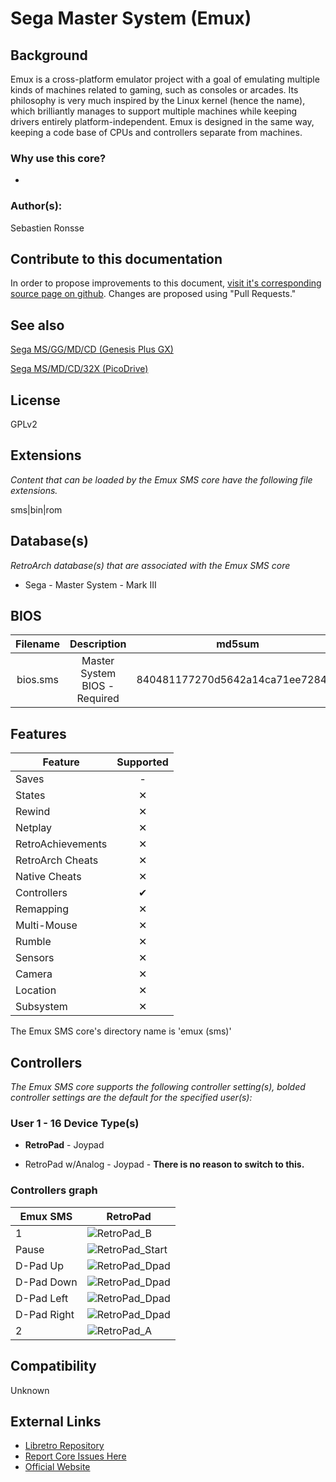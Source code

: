 # Sega Master System (Emux)

## Background

Emux is a cross-platform emulator project with a goal of emulating multiple kinds of machines related to gaming, such as consoles or arcades. Its philosophy is very much inspired by the Linux kernel (hence the name), which brilliantly manages to support multiple machines while keeping drivers entirely platform-independent. Emux is designed in the same way, keeping a code base of CPUs and controllers separate from machines.

### Why use this core?

-

### Author(s):

Sebastien Ronsse

## Contribute to this documentation

In order to propose improvements to this document, [visit it's corresponding source page on github](https://github.com/libretro/docs/tree/master/docs/library/emux_sms.md). Changes are proposed using "Pull Requests."

## See also

[Sega MS/GG/MD/CD (Genesis Plus GX)](https://docs.libretro.com/library/genesis_plus_gx/)

[Sega MS/MD/CD/32X (PicoDrive)](https://docs.libretro.com/library/picodrive/)

## License

GPLv2

## Extensions

*Content that can be loaded by the Emux SMS core have the following file extensions.*

sms|bin|rom

## Database(s)

*RetroArch database(s) that are associated with the Emux SMS core*

* Sega - Master System - Mark III

## BIOS

|   Filename    |    Description                |              md5sum              |
|:-------------:|:-----------------------------:|:--------------------------------:|
| bios.sms      | Master System BIOS - Required | 840481177270d5642a14ca71ee72844c |

## Features

| Feature           | Supported |
|-------------------|:---------:|
| Saves             | -         |
| States            | ✕         |
| Rewind            | ✕         |
| Netplay           | ✕         |
| RetroAchievements | ✕         |
| RetroArch Cheats  | ✕         |
| Native Cheats     | ✕         |
| Controllers       | ✔         |
| Remapping         | ✕         |
| Multi-Mouse       | ✕         |
| Rumble            | ✕         |
| Sensors           | ✕         |
| Camera            | ✕         |
| Location          | ✕         |
| Subsystem         | ✕         |

The Emux SMS core's directory name is 'emux (sms)'

## Controllers

*The Emux SMS core supports the following controller setting(s), bolded controller settings are the default for the specified user(s):*

### User 1 - 16 Device Type(s)

* **RetroPad** - Joypad

* RetroPad w/Analog - Joypad - **There is no reason to switch to this.**

### Controllers graph

| Emux SMS    | RetroPad                                                       |
|-------------|----------------------------------------------------------------|
| 1           | ![RetroPad_B](images/RetroPad/Retro_B_Round.png)               |
| Pause       | ![RetroPad_Start](images/RetroPad/Retro_Start.png)             |
| D-Pad Up    | ![RetroPad_Dpad](images/RetroPad/Retro_Dpad_Up.png)            |
| D-Pad Down  | ![RetroPad_Dpad](images/RetroPad/Retro_Dpad_Down.png)          |
| D-Pad Left  | ![RetroPad_Dpad](images/RetroPad/Retro_Dpad_Left.png)          |
| D-Pad Right | ![RetroPad_Dpad](images/RetroPad/Retro_Dpad_Right.png)         |
| 2           | ![RetroPad_A](images/RetroPad/Retro_A_Round.png)               |

## Compatibility

Unknown

## External Links

* [Libretro Repository](https://github.com/libretro/emux)
* [Report Core Issues Here](https://github.com/libretro/libretro-meta)
* [Official Website](https://github.com/sronsse/emux)
